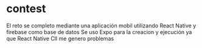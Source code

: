 # contest
El reto se completo mediante una aplicación mobil utilizando React Native y firebase como base de datos
Se uso Expo para la creacion y ejecución ya que React Native ClI me genero problemas
